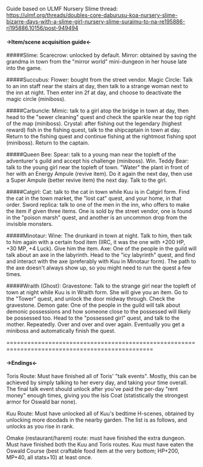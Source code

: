 Guide based on ULMF Nursery Slime thread: https://ulmf.org/threads/doubles-core-daburusu-koa-nursery-slime-bizarre-days-with-a-slime-girl-nursery-slime-suraimu-to-na-re195886-rj195886.10156/post-949494

#### ->Item/scene acquisition guide<-

#####Slime:
Scarecrow: unlocked by default.
Mirror: obtained by saving the grandma in town from the "mirror world" mini-dungeon in her house late into the game.

#####Succubus:
Flower: bought from the street vendor.
Magic Circle: Talk to an inn staff near the stairs at day, then talk to a strange woman next to the inn at night. Then enter inn 2f at day, and choose to deactivate the magic circle (miniboss).

#####Carbuncle:
Mimic: talk to a girl atop the bridge in town at day, then head to the "sewer cleaning" quest and check the sparkle near the top right of the map (miniboss).
Crystal: after fishing out the legendary (highest reward) fish in the fishing quest, talk to the shipcaptain in town at day. Return to the fishing quest and continue fishing at the rightmost fishing spot (miniboss). Return to the captain.

#####Queen Bee:
Spear: talk to a young man near the topleft of the adventurer's guild and accept his challenge (miniboss). Win.
Teddy Bear: talk to the young girl near the topleft of town. "Water" the plant in front of her with an Energy Ampule (revive item). Do it again the next day, then use a Super Ampule (better revive item) the next day. Talk to the girl.

#####Catgirl:
Cat: talk to the cat in town while Kuu is in Catgirl form. Find the cat in the town market, the "lost cat" quest, and your home, in that order.
Sword replica: talk to one of the men in the inn, who offers to make the item if given three items. One is sold by the street vendor, one is found in the "poison marsh" quest, and another is an uncommon drop from the invisible monsters.

#####Minotaur:
Wine: The drunkard in town at night. Talk to him, then talk to him again with a certain food item (IIRC, it was the one with +200 HP, +30 MP, +4 Luck). Give him the item.
Axe: One of the people in the guild will talk about an axe in the labyrinth. Head to the "icy labyrinth" quest, and find and interact with the axe (preferably with Kuu in Minotaur form). The path to the axe doesn't always show up, so you might need to run the quest a few times.

#####Wraith (Ghost):
Gravestone: Talk to the strange girl near the topleft of town at night while Kuu is in Wraith form. She will give you an item. Go to the "Tower" quest, and unlock the door midway through. Check the gravestone.
Demon gate: One of the people in the guild will talk about demonic possessions and how someone close to the possessed will likely be possessed too. Head to the "possessed girl" quest, and talk to the mother. Repeatedly. Over and over and over again. Eventually you get a miniboss and automatically finish the quest.

================================================================================================
#### ->Endings<-

Toris Route: Must have finished all of Toris' "talk events". Mostly, this can be achieved by simply talking to her every day, and taking your time overall. The final talk event should unlock after you've paid the per-day "rent money" enough times, giving you the Isis Coat (statistically the strongest armor for Oswald bar none).

Kuu Route: Must have unlocked all of Kuu's bedtime H-scenes, obtained by unlocking more doodads in the nearby garden. The list is as follows, and unlocks as you rise in rank.

Omake (restaurant/harem) route: must have finished the extra dungeon. Must have finished both the Kuu and Toris routes. Kuu must have eaten the Oswald Course (best craftable food item at the very bottom; HP+200, MP+40, all stats+10) at least once.
